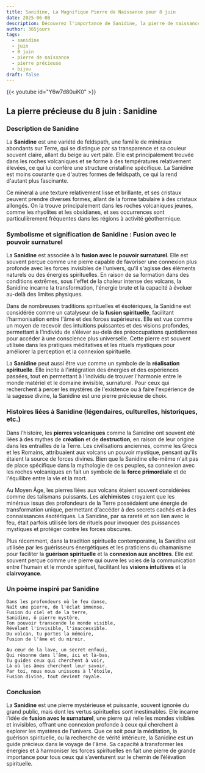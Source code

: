```yaml
---
title: Sanidine, La Magnifique Pierre de Naissance pour 8 juin
date: 2025-06-08
description: Découvrez l'importance de Sanidine, la pierre de naissance du 8 juin qui symbolise Fusion avec le pouvoir surnaturel. Laissez sa beauté et sa signification illuminer votre journée.
author: 365jours
tags:
  - sanidine
  - juin
  - 8 juin
  - pierre de naissance
  - pierre précieuse
  - bijou
draft: false
---
```


{{< youtube id="Y6w7d80uiK0" >}}

## La pierre précieuse du 8 juin : Sanidine

### Description de Sanidine

La **Sanidine** est une variété de feldspath, une famille de minéraux abondants sur Terre, qui se distingue par sa transparence et sa couleur souvent claire, allant du beige au vert pâle. Elle est principalement trouvée dans les roches volcaniques et se forme à des températures relativement élevées, ce qui lui confère une structure cristalline spécifique. La Sanidine est moins courante que d'autres formes de feldspath, ce qui la rend d'autant plus fascinante.

Ce minéral a une texture relativement lisse et brillante, et ses cristaux peuvent prendre diverses formes, allant de la forme tabulaire à des cristaux allongés. On la trouve principalement dans les roches volcaniques jeunes, comme les rhyolites et les obsidianes, et ses occurrences sont particulièrement fréquentes dans les régions à activité géothermique.

### Symbolisme et signification de Sanidine : Fusion avec le pouvoir surnaturel

La **Sanidine** est associée à la **fusion avec le pouvoir surnaturel**. Elle est souvent perçue comme une pierre capable de favoriser une connexion plus profonde avec les forces invisibles de l'univers, qu'il s'agisse des éléments naturels ou des énergies spirituelles. En raison de sa formation dans des conditions extrêmes, sous l'effet de la chaleur intense des volcans, la Sanidine incarne la transformation, l'énergie brute et la capacité à évoluer au-delà des limites physiques.

Dans de nombreuses traditions spirituelles et ésotériques, la Sanidine est considérée comme un catalyseur de la **fusion spirituelle**, facilitant l’harmonisation entre l'âme et des forces supérieures. Elle est vue comme un moyen de recevoir des intuitions puissantes et des visions profondes, permettant à l’individu de s’élever au-delà des préoccupations quotidiennes pour accéder à une conscience plus universelle. Cette pierre est souvent utilisée dans les pratiques méditatives et les rituels mystiques pour améliorer la perception et la connexion spirituelle.

La **Sanidine** peut aussi être vue comme un symbole de la **réalisation spirituelle**. Elle incite à l'intégration des énergies et des expériences passées, tout en permettant à l'individu de trouver l'harmonie entre le monde matériel et le domaine invisible, surnaturel. Pour ceux qui recherchent à percer les mystères de l'existence ou à faire l'expérience de la sagesse divine, la Sanidine est une pierre précieuse de choix.

### Histoires liées à Sanidine (légendaires, culturelles, historiques, etc.)

Dans l’histoire, les **pierres volcaniques** comme la Sanidine ont souvent été liées à des mythes de **création** et de **destruction**, en raison de leur origine dans les entrailles de la Terre. Les civilisations anciennes, comme les Grecs et les Romains, attribuaient aux volcans un pouvoir mystique, pensant qu'ils étaient la source de forces divines. Bien que la Sanidine elle-même n'ait pas de place spécifique dans la mythologie de ces peuples, sa connexion avec les roches volcaniques en fait un symbole de la **force primordiale** et de l'équilibre entre la vie et la mort.

Au Moyen Âge, les pierres liées aux volcans étaient souvent considérées comme des talismans puissants. Les **alchimistes** croyaient que les minéraux issus des profondeurs de la Terre possédaient une énergie de transformation unique, permettant d'accéder à des secrets cachés et à des connaissances ésotériques. La Sanidine, par sa rareté et son lien avec le feu, était parfois utilisée lors de rituels pour invoquer des puissances mystiques et protéger contre les forces obscures.

Plus récemment, dans la tradition spirituelle contemporaine, la Sanidine est utilisée par les guérisseurs énergétiques et les praticiens du chamanisme pour faciliter la **guérison spirituelle** et la **connexion aux ancêtres**. Elle est souvent perçue comme une pierre qui ouvre les voies de la communication entre l'humain et le monde spirituel, facilitant les **visions intuitives** et la **clairvoyance**.

### Un poème inspiré par Sanidine

	Dans les profondeurs où le feu danse,  
	Naît une pierre, de l'éclat immense.  
	Fusion du ciel et de la terre,  
	Sanidine, ô pierre mystère,  
	Ton pouvoir transcende le monde visible,  
	Révélant l'invisible, l'inaccessible.  
	Du volcan, tu portes la mémoire,  
	Fusion de l'âme et du miroir.
	
	Au cœur de la lave, un secret enfoui,  
	Qui résonne dans l’âme, ici et là-bas,  
	Tu guides ceux qui cherchent à voir,  
	Là où les âmes cherchent leur savoir.  
	Par toi, nous nous unissons à l’étoile,  
	Fusion divine, tout devient royale.

### Conclusion

La **Sanidine** est une pierre mystérieuse et puissante, souvent ignorée du grand public, mais dont les vertus spirituelles sont inestimables. Elle incarne l’idée de **fusion avec le surnaturel**, une pierre qui relie les mondes visibles et invisibles, offrant une connexion profonde à ceux qui cherchent à explorer les mystères de l'univers. Que ce soit pour la méditation, la guérison spirituelle, ou la recherche de vérité intérieure, la Sanidine est un guide précieux dans le voyage de l'âme. Sa capacité à transformer les énergies et à harmoniser les forces spirituelles en fait une pierre de grande importance pour tous ceux qui s’aventurent sur le chemin de l’élévation spirituelle.
